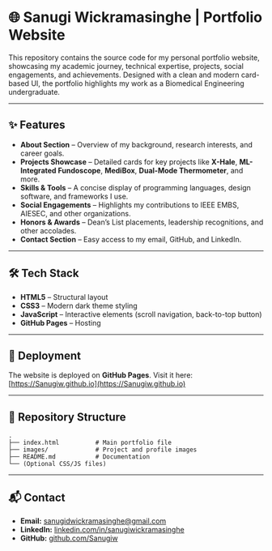 # 🌐 Sanugi Wickramasinghe | Portfolio Website

This repository contains the source code for my personal portfolio website, showcasing my academic journey, technical expertise, projects, social engagements, and achievements. Designed with a clean and modern card-based UI, the portfolio highlights my work as a Biomedical Engineering undergraduate.

---

## ✨ Features

- **About Section** – Overview of my background, research interests, and career goals.
- **Projects Showcase** – Detailed cards for key projects like **X-Hale**, **ML-Integrated Fundoscope**, **MediBox**, **Dual-Mode Thermometer**, and more.
- **Skills & Tools** – A concise display of programming languages, design software, and frameworks I use.
- **Social Engagements** – Highlights my contributions to IEEE EMBS, AIESEC, and other organizations.
- **Honors & Awards** – Dean’s List placements, leadership recognitions, and other accolades.
- **Contact Section** – Easy access to my email, GitHub, and LinkedIn.

---

## 🛠️ Tech Stack

- **HTML5** – Structural layout
- **CSS3** – Modern dark theme styling
- **JavaScript** – Interactive elements (scroll navigation, back-to-top button)
- **GitHub Pages** – Hosting

---

## 🚀 Deployment

The website is deployed on **GitHub Pages**. Visit it here:  
[https://Sanugiw.github.io](https://Sanugiw.github.io)

---

## 📂 Repository Structure

```plaintext
.
├── index.html          # Main portfolio file
├── images/             # Project and profile images
├── README.md           # Documentation
└── (Optional CSS/JS files)
```

---

## 📬 Contact

- **Email:** [sanugidwickramasinghe@gmail.com](mailto:sanugidwickramasinghe@gmail.com)  
- **LinkedIn:** [linkedin.com/in/sanugiwickramasinghe](https://linkedin.com/in/sanugiwickramasinghe)  
- **GitHub:** [github.com/Sanugiw](https://github.com/Sanugiw)

